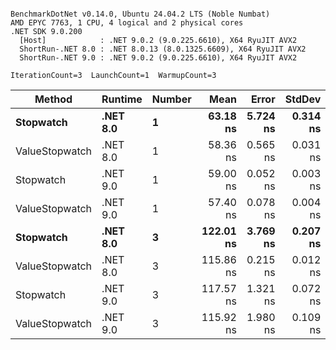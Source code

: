 ```

BenchmarkDotNet v0.14.0, Ubuntu 24.04.2 LTS (Noble Numbat)
AMD EPYC 7763, 1 CPU, 4 logical and 2 physical cores
.NET SDK 9.0.200
  [Host]            : .NET 9.0.2 (9.0.225.6610), X64 RyuJIT AVX2
  ShortRun-.NET 8.0 : .NET 8.0.13 (8.0.1325.6609), X64 RyuJIT AVX2
  ShortRun-.NET 9.0 : .NET 9.0.2 (9.0.225.6610), X64 RyuJIT AVX2

IterationCount=3  LaunchCount=1  WarmupCount=3  

```
| Method         | Runtime  | Number | Mean      | Error    | StdDev   | Min       | Max       | Gen0   | Allocated |
|--------------- |--------- |------- |----------:|---------:|---------:|----------:|----------:|-------:|----------:|
| **Stopwatch**      | **.NET 8.0** | **1**      |  **63.18 ns** | **5.724 ns** | **0.314 ns** |  **62.97 ns** |  **63.54 ns** | **0.0024** |      **40 B** |
| ValueStopwatch | .NET 8.0 | 1      |  58.36 ns | 0.565 ns | 0.031 ns |  58.33 ns |  58.40 ns |      - |         - |
| Stopwatch      | .NET 9.0 | 1      |  59.00 ns | 0.052 ns | 0.003 ns |  58.99 ns |  59.00 ns |      - |         - |
| ValueStopwatch | .NET 9.0 | 1      |  57.40 ns | 0.078 ns | 0.004 ns |  57.40 ns |  57.40 ns |      - |         - |
| **Stopwatch**      | **.NET 8.0** | **3**      | **122.01 ns** | **3.769 ns** | **0.207 ns** | **121.81 ns** | **122.22 ns** | **0.0024** |      **40 B** |
| ValueStopwatch | .NET 8.0 | 3      | 115.86 ns | 0.215 ns | 0.012 ns | 115.85 ns | 115.87 ns |      - |         - |
| Stopwatch      | .NET 9.0 | 3      | 117.57 ns | 1.321 ns | 0.072 ns | 117.49 ns | 117.63 ns |      - |         - |
| ValueStopwatch | .NET 9.0 | 3      | 115.92 ns | 1.980 ns | 0.109 ns | 115.85 ns | 116.04 ns |      - |         - |
